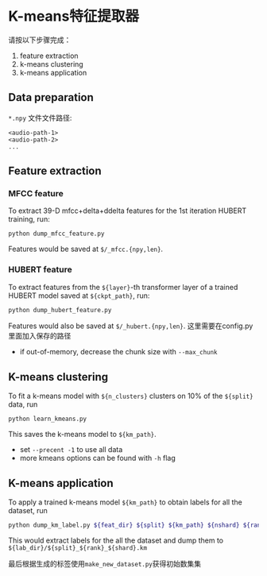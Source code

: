 # K-means特征提取器

请按以下步骤完成：
1. feature extraction
2. k-means clustering
3. k-means application


## Data preparation

`*.npy` 文件文件路径:
```
<audio-path-1>
<audio-path-2>
...
```


## Feature extraction

### MFCC feature
To extract 39-D mfcc+delta+ddelta features for the 1st iteration HUBERT training, run:
```sh
python dump_mfcc_feature.py 
```
Features would be saved at `$/_mfcc.{npy,len}`.


### HUBERT feature
To extract features from the `${layer}`-th transformer layer of a trained
HUBERT model saved at `${ckpt_path}`, run:
```sh
python dump_hubert_feature.py
```
Features would also be saved at `$/_hubert.{npy,len}`.
这里需要在config.py里面加入保存的路径

- if out-of-memory, decrease the chunk size with `--max_chunk`


## K-means clustering
To fit a k-means model with `${n_clusters}` clusters on 10% of the `${split}` data, run
```sh
python learn_kmeans.py
```
This saves the k-means model to `${km_path}`.

- set `--precent -1` to use all data
- more kmeans options can be found with `-h` flag


## K-means application
To apply a trained k-means model `${km_path}` to obtain labels for all the dataset, run
```sh
python dump_km_label.py ${feat_dir} ${split} ${km_path} ${nshard} ${rank} ${lab_dir}
```
This would extract labels for the all the dataset
and dump them to `${lab_dir}/${split}_${rank}_${shard}.km`

最后根据生成的标签使用`make_new_dataset.py`获得初始数集集